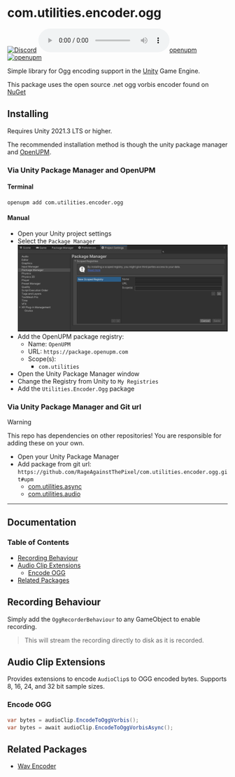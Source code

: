 # com.utilities.encoder.ogg

[![Discord](https://img.shields.io/discord/855294214065487932.svg?label=&logo=discord&logoColor=ffffff&color=7389D8&labelColor=6A7EC2)](https://discord.gg/xQgMW9ufN4) [![openupm](https://img.shields.io/npm/v/com.utilities.encoder.ogg?label=openupm&registry_uri=https://package.openupm.com)](https://openupm.com/packages/com.utilities.encoder.ogg/) [![openupm](https://img.shields.io/badge/dynamic/json?color=brightgreen&label=downloads&query=%24.downloads&suffix=%2Fmonth&url=https%3A%2F%2Fpackage.openupm.com%2Fdownloads%2Fpoint%2Flast-month%2Fcom.utilities.encoder.ogg)](https://openupm.com/packages/com.utilities.encoder.ogg/)

Simple library for Ogg encoding support in the [Unity](https://unity.com/) Game Engine.

This package uses the open source .net ogg vorbis encoder found on [NuGet](https://www.nuget.org/packages/OggVorbisEncoder/)

## Installing

Requires Unity 2021.3 LTS or higher.

The recommended installation method is though the unity package manager and [OpenUPM](https://openupm.com/packages/com.utilities.encoder.ogg).

### Via Unity Package Manager and OpenUPM

#### Terminal

```terminal
openupm add com.utilities.encoder.ogg
```

#### Manual

- Open your Unity project settings
- Select the `Package Manager`
![scoped-registries](com.utilities.encoder.ogg/Packages/com.com.utilities.encoder.ogg/Documentation~/images/package-manager-scopes.png)
- Add the OpenUPM package registry:
  - Name: `OpenUPM`
  - URL: `https://package.openupm.com`
  - Scope(s):
    - `com.utilities`
- Open the Unity Package Manager window
- Change the Registry from Unity to `My Registries`
- Add the `Utilities.Encoder.Ogg` package

### Via Unity Package Manager and Git url

> [!WARNING]
> This repo has dependencies on other repositories! You are responsible for adding these on your own.

- Open your Unity Package Manager
- Add package from git url: `https://github.com/RageAgainstThePixel/com.utilities.encoder.ogg.git#upm`
  - [com.utilities.async](https://github.com/RageAgainstThePixel/com.utilities.async)
  - [com.utilities.audio](https://github.com/RageAgainstThePixel/com.utilities.audio)

---

## Documentation

### Table of Contents

- [Recording Behaviour](#recording-behaviour)
- [Audio Clip Extensions](#audio-clip-extensions)
  - [Encode OGG](#encode-ogg)
- [Related Packages](#related-packages)

## Recording Behaviour

Simply add the `OggRecorderBehaviour` to any GameObject to enable recording.

> This will stream the recording directly to disk as it is recorded.

## Audio Clip Extensions

Provides extensions to encode `AudioClip`s to OGG encoded bytes.
Supports 8, 16, 24, and 32 bit sample sizes.

### Encode OGG

```csharp
var bytes = audioClip.EncodeToOggVorbis();
var bytes = await audioClip.EncodeToOggVorbisAsync();
```

## Related Packages

- [Wav Encoder](https://github.com/RageAgainstThePixel/com.utilities.encoder.wav)
